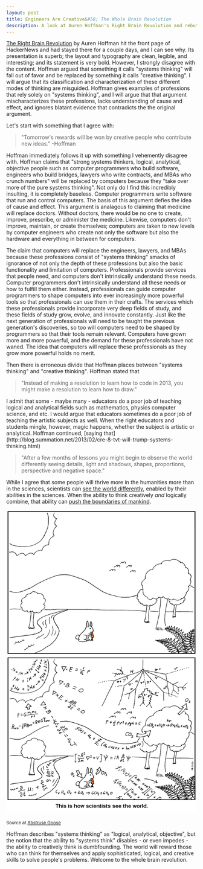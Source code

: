```yaml
---
layout: post
title: Engineers Are Creative&#58; The Whole Brain Revolution
description: A look at Auren Hoffman's Right Brain Revolution and rebuttal
---
```

[The Right Brain Revolution](http://techgnotic.deviantart.com/journal/The-Rise-Of-The-Artist-You-Are-The-Future-356840683) by Auren Hoffman hit the front page of HackerNews and had stayed there for a couple days, and I can see why. Its presentation is superb; the layout and typography are clean, legible, and interesting; and its statement is very bold. However, I strongly disagree with the content. Hoffman argued that something it calls "systems thinking" will fall out of favor and be replaced by something it calls "creative thinking". I will argue that its classification and characterization of these different modes of thinking are misguided. Hoffman gives examples of professions that rely solely on "systems thinking", and I will argue that that argument mischaracterizes these professions, lacks understanding of cause and effect, and ignores blatant evidence that contradicts the the original argument.

Let's start with something that I agree with: <blockquote> "Tomorrow's rewards will be won by creative people who contribute new ideas." -Hoffman </blockquote> Hoffman immediately follows it up with something I vehemently disagree with. Hoffman claims that "strong systems thinkers, logical, analytical, objective people such as computer programmers who build software, engineers who build bridges, lawyers who write contracts, and MBAs who crunch numbers" will be replaced by computers because they "take over more of the pure systems thinking". Not only do I find this incredibly insulting, it is completely baseless. Computer programmers write software that run and control computers. The basis of this argument defies the idea of cause and effect. This argument is analagous to claiming that medicine will replace doctors. Without doctors, there would be no one to create, improve, prescribe, or administer the medicine. Likewise, computers don't improve, maintain, or create themselves; computers are taken to new levels by computer engineers who create not only the software but also the hardware and everything in between for computers.

The claim that computers will replace the engineers, lawyers, and MBAs because these professions consist of "systems thinking" smacks of ignorance of not only the depth of these professions but also the basic functionality and limitation of computers. Professionals provide services that people need, and computers don't intrinsically understand these needs. Computer programmers don't intrinsically understand all these needs or how to fulfill them either. Instead, professionals can guide computer programmers to shape computers into ever increasingly more powerful tools so that professionals can use them in their crafts. The services which these professionals provide incorporate very deep fields of study, and these fields of study grow, evolve, and innovate constantly. Just like the next generation of professionals will need to be taught the previous generation's discoveries, so too will computers need to be shaped by programmers so that their tools remain relevant. Computers have grown more and more powerful, and the demand for these professionals have not waned. The idea that computers will replace these professionals as they grow more powerful holds no merit.

Then there is erroneous divide that Hoffman places between "systems thinking" and "creative thinking". Hoffman stated that 
<blockquote>"Instead of making a resolution to learn how to code in 2013, you might make a resolution to learn how to draw."</blockquote> I admit that some - maybe many - educators do a poor job of teaching logical and analytical fields such as mathematics, physics computer science, and etc. I would argue that educators sometimes do a poor job of teaching the artistic subjects as well. When the right educators and students mingle, however, magic happens, whether the subject is artistic or analytical. Hoffman continued, [saying that](http://blog.summation.net/2013/02/cre-8-tvt-will-trump-systems-thinking.html) 

<blockquote>"After a few months of lessons you might begin to observe the world differently seeing details, light and shadows, shapes, proportions, perspective and negative space."</blockquote> 

While I agree that some people will thrive more in the humanities more than in the sciences, scientists can [see the world differently](http://abstrusegoose.com/275), enabled by their abilities in the sciences. When the ability to think creatively <em>and</em> logically combine, that ability can [push the boundaries of mankind](http://news.sciencemag.org/sciencenow/2013/03/physicists-discover-a-whopping.html).

<img src="/assets/img/all_i_see_are_equations.png" />

<p>
<small>
	Source at <a href="http://abstrusegoose.com/275">Abstruse Goose</a>
</small>
</p>
Hoffman describes "systems thinking" as "logical, analytical, objective", but the notion that the ability to "systems think" disables - or even impedes - the ability to creatively think is dumbfounding. The world will reward those who can think for themselves and apply sophisticated, logical, and creative skills to solve people's problems. Welcome to the whole brain revolution.
